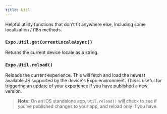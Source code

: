 ```yaml
---
title: Util
---
```


Helpful utility functions that don't fit anywhere else, including some localization / i18n methods.

### `Expo.Util.getCurrentLocaleAsync()`

Returns the current device locale as a string.

### `Expo.Util.reload()`

Reloads the current experience. This will fetch and load the newest available JS supported by the device's Expo environment. This is useful for triggering an update of your experience if you have published a new version.

> **Note:** On an iOS standalone app, `Util.reload()` will check to see if you've published changes to your app, and reload only if you have.